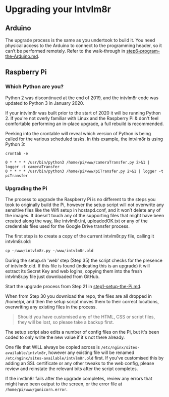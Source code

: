 
# Upgrading your Intvlm8r

## Arduino

The upgrade process is the same as you undertook to build it. You need physical access to the Arduino to connect to the programming header, so it can’t be performed remotely. Refer to the walk-through in [step6-program-the-Arduino.md](https://github.com/greiginsydney/Intervalometerator/blob/master/docs/step6-program-the-Arduino.md).

## Raspberry Pi

### Which Python are you?

Python 2 was discontinued at the end of 2019, and the intvlm8r code was updated to Python 3 in January 2020.

If your intvlm8r was built prior to the start of 2020 it will be running Python 2. If you're not overly familiar with Linux and the Raspberry Pi & don't feel comfortable performing an in-place upgrade, a full rebuild is recommended.

Peeking into the crontable will reveal which version of Python is being called for the various scheduled tasks. In this example, the intvlm8r is using Python 3:

```text
crontab -e

0 * * * * /usr/bin/python3 /home/pi/www/cameraTransfer.py 2>&1 | logger -t cameraTransfer
0 * * * * /usr/bin/python3 /home/pi/www/piTransfer.py 2>&1 | logger -t piTransfer
```

### Upgrading the Pi

The process to upgrade the Raspberry Pi is no different to the steps you took to originally build the Pi, however the setup script will not overwrite any sensitive files like the Wifi setup in hostapd.conf, and it won’t delete any of the images. It doesn’t touch any of the supporting files that might have been created along the way, like intvlm8r.ini, uploadedOK.txt or any of the credentials files used for the Google Drive transfer process.

The first step is to create a copy of the current intvlm8r.py file, calling it intvlm8r.old:
```python
cp ~/www/intvlm8r.py ~/www/intvlm8r.old
```

During the setup.sh 'web' step (Step 35) the script checks for the presence of intvlm8r.old. If this file is found (indicating this is an upgrade) it will extract its Secret Key and web logins, copying them into the fresh intvlm8r.py file just downloaded from GitHub.

Start the upgrade process from Step 21 in [step1-setup-the-Pi.md](https://github.com/greiginsydney/Intervalometerator/blob/master/docs/step1-setup-the-Pi.md#remote-config-via-ssh).

When from Step 30 you download the repo, the files are all dropped in /home/pi, and then the setup script moves them to their correct locations, overwriting any existing files in the process.

> Should you have customised any of the HTML, CSS or script files, they will be lost, so please take a backup first. 

The setup script also edits a number of config files on the Pi, but it's been coded to only write the new value if it's not there already.

One file that WILL always be copied across is `/etc/nginx/sites-available/intvlm8r`, however any existing file will be renamed `/etc/nginx/sites-available/intvlm8r.old` first. If you've customised this by adding an SSL certificate or any other tweaks to the web config, please review and reinstate the relevant bits after the script completes.

If the invtlm8r fails after the upgrade completes, review any errors that might have been output to the screen, or the error file at `/home/pi/www/gunicorn.error`.

<br />

